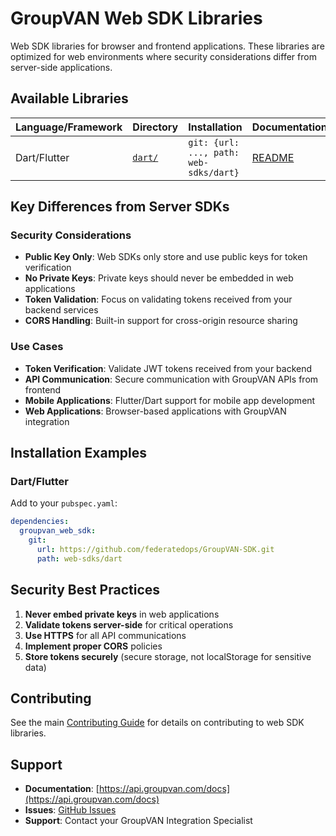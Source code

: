 # GroupVAN Web SDK Libraries

Web SDK libraries for browser and frontend applications. These libraries are optimized for web environments where security considerations differ from server-side applications.

## Available Libraries

| Language/Framework | Directory | Installation | Documentation |
|-------------------|-----------|--------------|---------------|
| Dart/Flutter | [`dart/`](./dart) | `git: {url: ..., path: web-sdks/dart}` | [README](./dart/README.md) |

## Key Differences from Server SDKs

### Security Considerations
- **Public Key Only**: Web SDKs only store and use public keys for token verification
- **No Private Keys**: Private keys should never be embedded in web applications
- **Token Validation**: Focus on validating tokens received from your backend services
- **CORS Handling**: Built-in support for cross-origin resource sharing

### Use Cases
- **Token Verification**: Validate JWT tokens received from your backend
- **API Communication**: Secure communication with GroupVAN APIs from frontend
- **Mobile Applications**: Flutter/Dart support for mobile app development
- **Web Applications**: Browser-based applications with GroupVAN integration

## Installation Examples

### Dart/Flutter
Add to your `pubspec.yaml`:
```yaml
dependencies:
  groupvan_web_sdk:
    git:
      url: https://github.com/federatedops/GroupVAN-SDK.git
      path: web-sdks/dart
```

## Security Best Practices

1. **Never embed private keys** in web applications
2. **Validate tokens server-side** for critical operations  
3. **Use HTTPS** for all API communications
4. **Implement proper CORS** policies
5. **Store tokens securely** (secure storage, not localStorage for sensitive data)

## Contributing

See the main [Contributing Guide](../CONTRIBUTING.md) for details on contributing to web SDK libraries.

## Support

- **Documentation**: [https://api.groupvan.com/docs](https://api.groupvan.com/docs)
- **Issues**: [GitHub Issues](https://github.com/federatedops/GroupVAN-SDK/issues)
- **Support**: Contact your GroupVAN Integration Specialist